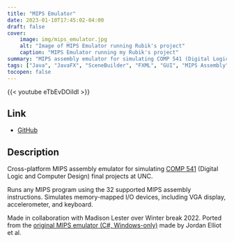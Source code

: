 ```yaml
---
title: "MIPS Emulator"
date: 2023-01-10T17:45:02-04:00
draft: false
cover:
    image: img/mips_emulator.jpg
    alt: "Image of MIPS Emulator running Rubik's project"
    caption: "MIPS Emulator running my Rubik's project"
summary: "MIPS assembly emulator for simulating COMP 541 (Digital Logic) final projects at UNC. Simulates memory-mapped I/O devices, including VGA display, accelerometer, and keyboard."
tags: ["Java", "JavaFX", "SceneBuilder", "FXML", "GUI", "MIPS Assembly", "COMP 541", "Digital Logic", "UNC"]
tocopen: false
---
```


{{< youtube eTbEvDOiIdI >}}

## Link

* [GitHub](https://github.com/madiali/mips-emulator)

## Description

Cross-platform MIPS assembly emulator for simulating [COMP 541](https://comp541.web.unc.edu) (Digital Logic and Computer Design) final projects at UNC.

Runs any MIPS program using the 32 supported MIPS assembly instructions. Simulates memory-mapped I/O devices, including VGA display, accelerometer, and keyboard.

Made in collaboration with Madison Lester over Winter break 2022. Ported from the [original MIPS emulator (C#, Windows-only)](https://github.com/jordanel/mips-emulator) made by Jordan Elliot et al.
